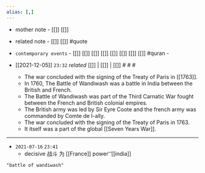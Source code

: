 ```yaml
---
alias: [,]
---
```

- mother note - [[]] [[]]
- related note - [[]] [[]] #quote 
- `contemporary events` - [[]] [[]] [[]] [[]] [[]] [[]] [[]] [[]] #quran - 

- [[2021-12-05]]  `23:32` _related_ [[]] | [[]] | [[]] # # #
	- The war concluded with the signing of the Treaty of Paris in [[1763]].
	- In 1760, The Battle of Wandiwash was a battle in India between the British and French.
	- The Battle of Wandiwash was part of the Third Carnatic War fought between the French and British colonial empires.
	- The British army was led by Sir Eyre Coote and the french army was commanded by Comte de I-ally.
	- The war concluded with the signing of the Treaty of Paris in 1763.
	- It itself was a part of the global [[Seven Years War]].

********************
- `2021-07-16`  `23:41`
	- decisive 战斗 为 [[France]] power ͝   [[india]]

```query
"battle of wandiwash"
```